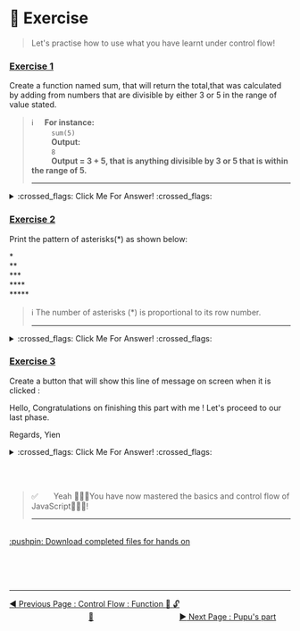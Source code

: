 # :dart:    Exercise

>   Let's practise how to use what you have learnt under control flow!


### <ins>Exercise 1 </ins>

Create a function named sum, that will return the total,that was calculated by adding from numbers that are divisible by either 3 or 5 in the range of value stated.

>   :information_source:    &nbsp;&nbsp;&nbsp;&nbsp;**For instance:** <br>  &nbsp;&nbsp;&nbsp;&nbsp;&nbsp;&nbsp;&nbsp;&nbsp;    `sum(5)`<br>    &nbsp;&nbsp;&nbsp;&nbsp;&nbsp;&nbsp;&nbsp;&nbsp;    **Output:**<br> &nbsp;&nbsp;&nbsp;&nbsp;&nbsp;&nbsp;&nbsp;&nbsp;    `8`<br> &nbsp;&nbsp;&nbsp;&nbsp;&nbsp;&nbsp;&nbsp;&nbsp;    **Output = 3 + 5, that is anything divisible by 3 or 5 that is within the range of 5.**
<br><hr>

<details><summary> :crossed_flags: Click Me For Answer! :crossed_flags: </summary><br>

```javascript
function sum (num){
    let total = 0;
    for (let count = 0; count <= num; count++)
        if (count%3===0 ||count%5===0)
            total += count;
    
    return total;
}
```
</details>

### <ins>Exercise 2</ins>

Print the pattern of asterisks\(\*\) as shown below:

\*<br>
\*\*<br>
\*\*\*<br>
\*\*\*\*<br>
\*\*\*\*\*

>   :information_source: The number of asterisks \(\*\) is proportional to its row number.
<br><hr>

<details><summary> :crossed_flags: Click Me For Answer! :crossed_flags: </summary><br>

```javascript
function showStars(num){
    for (let row = 1; row<= num; row++){
        let star = '';
            for(let col = 1; col<= row; col++)
                star +='*';
                console.log(star);
    }
}
```
</details>

### <ins>Exercise 3</ins>

Create a button that will show this line of message on screen when it is clicked :

Hello, 
  Congratulations on finishing this part with me !
    Let's proceed to our last phase.

Regards,
  Yien
  
<details><summary> :crossed_flags: Click Me For Answer! :crossed_flags: </summary><br>

```html
<!DOCTYPE html>
<html lang="en">
  <head>
    <meta charset="UTF-8" />
    <meta name="viewport" content="width=device-width, initial-scale=1.0" />
    <link rel="shortcut icon" href="favicon.png" />
    <title>WebLaunch 2020 : JavaScript</title>
  </head>

  <body>
      <h1>
        Welcome to Sunway Tech Club WebLaunch 2020 JavaScript Workshop
      </h1>
        
        This is the first line. <br />
        This is the second line. <br />
        
        <p id="change">Change me to something else please /.\</p>

        <script>
          function show(){
          document.write("Hello, \nCongratulations on finishing this part with me ! \nLet's proceed to our last phase.\n\nRegards, Yien");
        } 
        <script/>

      <button >Don't Click Me</button>

  </body>
</html>
```
</details>

<br><br>
>   :white_check_mark:  &nbsp;&nbsp;&nbsp;&nbsp;&nbsp;  Yeah 🎉🎉🎉You have now mastered the basics and control flow of JavaScript🎉🎉🎉!
<br><hr>

<br>
<a href="https://github.com/cheongyien/webLaunchJS/blob/master/hands_on/completed.zip" download="WebLaunch2020_JS_Completed"> :pushpin: Download completed files for hands on</a>

<br><br><br>
<hr>

[:arrow_backward: Previous Page : Control Flow : Function :triangular_flag_on_post: :unlock: ](function.md)  &nbsp;&nbsp;&nbsp;&nbsp;&nbsp;&nbsp;&nbsp;&nbsp;&nbsp;&nbsp;&nbsp;&nbsp;&nbsp;&nbsp;&nbsp;&nbsp;&nbsp;&nbsp;&nbsp;&nbsp;&nbsp;&nbsp;&nbsp;&nbsp;&nbsp;&nbsp;&nbsp;&nbsp;&nbsp;&nbsp;&nbsp;&nbsp;&nbsp;&nbsp;&nbsp;&nbsp;[:house_with_garden:](../../README.md)&nbsp;&nbsp;&nbsp;&nbsp;&nbsp;&nbsp;&nbsp;&nbsp;&nbsp;&nbsp;&nbsp;&nbsp;&nbsp;&nbsp;&nbsp;&nbsp;&nbsp;&nbsp;&nbsp;&nbsp;&nbsp;&nbsp;&nbsp;&nbsp;&nbsp;&nbsp;&nbsp;&nbsp;&nbsp;&nbsp;&nbsp;&nbsp;&nbsp;&nbsp;&nbsp;&nbsp;&nbsp;&nbsp;    [:arrow_forward: Next Page : Pupu's part ](https://github.com/cheongyien/webLaunchJS/raw/master/project.zip)

